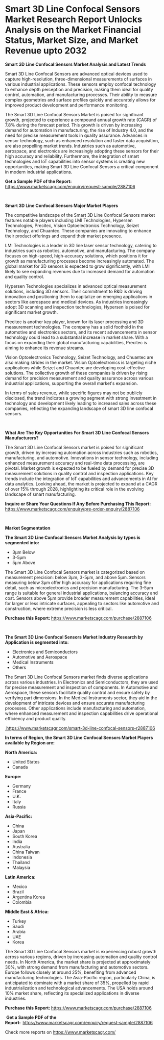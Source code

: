 <p><h1>Smart 3D Line Confocal Sensors Market Research Report Unlocks Analysis on the Market Financial Status, Market Size, and Market Revenue upto 2032</h1></p><p><strong>Smart 3D Line Confocal Sensors Market Analysis and Latest Trends</strong></p>
<p><p>Smart 3D Line Confocal Sensors are advanced optical devices used to capture high-resolution, three-dimensional measurements of surfaces in various industrial applications. These sensors employ confocal technology to enhance depth perception and precision, making them ideal for quality control, automation, and manufacturing processes. Their ability to measure complex geometries and surface profiles quickly and accurately allows for improved product development and performance monitoring.</p><p>The Smart 3D Line Confocal Sensors Market is poised for significant growth, projected to experience a compound annual growth rate (CAGR) of 7.8% during the forecast period. This growth is driven by increasing demand for automation in manufacturing, the rise of Industry 4.0, and the need for precise measurement tools in quality assurance. Advances in sensor technology, such as enhanced resolution and faster data acquisition, are also propelling market trends. Industries such as automotive, aerospace, and electronics are increasingly adopting these sensors for their high accuracy and reliability. Furthermore, the integration of smart technologies and IoT capabilities into sensor systems is creating new opportunities, making Smart 3D Line Confocal Sensors a critical component in modern industrial applications.</p></p>
<p><strong>Get a Sample PDF of the Report:&nbsp;</strong> <a href="https://www.marketscagr.com/enquiry/request-sample/2887106?utm_campaign=2990&utm_medium=2&utm_source=Github&utm_content=ia&utm_term=13032025&utm_id=smart-3d-line-confocal-sensors">https://www.marketscagr.com/enquiry/request-sample/2887106</a></p>
<p>&nbsp;</p>
<p><strong>Smart 3D Line Confocal Sensors Major Market Players</strong></p>
<p><p>The competitive landscape of the Smart 3D Line Confocal Sensors market features notable players including LMI Technologies, Hypersen Technologies, Precitec, Vision Optoelectronics Technology, Seizet Technology, and Chuantec. These companies are innovating to enhance their product offerings and expand their market presence.</p><p>LMI Technologies is a leader in 3D line laser sensor technology, catering to industries such as robotics, automotive, and manufacturing. The company focuses on high-speed, high-accuracy solutions, which positions it for growth as manufacturing processes become increasingly automated. The global market for 3D sensors is expected to grow significantly, with LMI likely to see expanding revenues due to increased demand for automation and quality control.</p><p>Hypersen Technologies specializes in advanced optical measurement solutions, including 3D sensors. Their commitment to R&D is driving innovation and positioning them to capitalize on emerging applications in sectors like aerospace and medical devices. As industries increasingly adopt 3D scanning and inspection technologies, Hypersen is poised for significant market growth.</p><p>Precitec is another key player, known for its laser processing and 3D measurement technologies. The company has a solid foothold in the automotive and electronics sectors, and its recent advancements in sensor technology could lead to a substantial increase in market share. With a focus on expanding their global manufacturing capabilities, Precitec is aiming to enhance its revenue streams.</p><p>Vision Optoelectronics Technology, Seizet Technology, and Chuantec are also making strides in the market. Vision Optoelectronics is targeting niche applications while Seizet and Chuantec are developing cost-effective solutions. The collective growth of these companies is driven by rising demand for precision measurement and quality assurance across various industrial applications, supporting the overall market's expansion.</p><p>In terms of sales revenue, while specific figures may not be publicly disclosed, the trend indicates a growing segment with strong investment in technology and development likely leading to increased sales across these companies, reflecting the expanding landscape of smart 3D line confocal sensors.</p></p>
<p>&nbsp;</p>
<p><strong>What Are The Key Opportunities For Smart 3D Line Confocal Sensors Manufacturers?</strong></p>
<p><p>The Smart 3D Line Confocal Sensors market is poised for significant growth, driven by increasing automation across industries such as robotics, manufacturing, and automotive. Innovations in sensor technology, including enhanced measurement accuracy and real-time data processing, are pivotal. Market growth is expected to be fueled by demand for precise 3D measurement solutions in quality control and inspection applications. Key trends include the integration of IoT capabilities and advancements in AI for data analytics. Looking ahead, the market is projected to expand at a CAGR of over 15% through 2028, highlighting its critical role in the evolving landscape of smart manufacturing.</p></p>
<p><strong>Inquire or Share Your Questions If Any Before Purchasing This Report:</strong> <a href="https://www.marketscagr.com/enquiry/pre-order-enquiry/2887106?utm_campaign=2990&utm_medium=2&utm_source=Github&utm_content=ia&utm_term=13032025&utm_id=smart-3d-line-confocal-sensors">https://www.marketscagr.com/enquiry/pre-order-enquiry/2887106</a></p>
<p>&nbsp;</p>
<p><strong>Market Segmentation</strong></p>
<p><strong>The Smart 3D Line Confocal Sensors Market Analysis by types is segmented into:</strong></p>
<p><ul><li>3μm Below</li><li>3-5μm</li><li>5μm Above</li></ul></p>
<p><p>The Smart 3D Line Confocal Sensors market is categorized based on measurement precision: below 3μm, 3-5μm, and above 5μm. Sensors measuring below 3μm offer high accuracy for applications requiring fine detail, such as microelectronics and precision manufacturing. The 3-5μm range is suitable for general industrial applications, balancing accuracy and cost. Sensors above 5μm provide broader measurement capabilities, ideal for larger or less intricate surfaces, appealing to sectors like automotive and construction, where extreme precision is less critical.</p></p>
<p><strong>Purchase this Report:&nbsp;</strong><a href="https://www.marketscagr.com/purchase/2887106?utm_campaign=2990&utm_medium=2&utm_source=Github&utm_content=ia&utm_term=13032025&utm_id=smart-3d-line-confocal-sensors">https://www.marketscagr.com/purchase/2887106</a></p>
<p>&nbsp;</p>
<p><strong>The Smart 3D Line Confocal Sensors Market Industry Research by Application is segmented into:</strong></p>
<p><ul><li>Electronics and Semiconductors</li><li>Automotive and Aerospace</li><li>Medical Instruments</li><li>Others</li></ul></p>
<p><p>The Smart 3D Line Confocal Sensors market finds diverse applications across various industries. In Electronics and Semiconductors, they are used for precise measurement and inspection of components. In Automotive and Aerospace, these sensors facilitate quality control and ensure safety by verifying part dimensions. In the Medical Instruments sector, they aid in the development of intricate devices and ensure accurate manufacturing processes. Other applications include manufacturing and automation, where enhanced measurement and inspection capabilities drive operational efficiency and product quality.</p></p>
<p><a href="https://www.marketscagr.com/smart-3d-line-confocal-sensors-r2887106?utm_campaign=2990&utm_medium=2&utm_source=Github&utm_content=ia&utm_term=13032025&utm_id=smart-3d-line-confocal-sensors">&nbsp;https://www.marketscagr.com/smart-3d-line-confocal-sensors-r2887106</a></p>
<p><strong>In terms of Region, the Smart 3D Line Confocal Sensors Market Players available by Region are:</strong></p>
<p>
    <p> <strong> North America: </strong>
        <ul>
            <li>United States</li>
            <li>Canada</li>
        </ul>
        </p> 
    <p> <strong> Europe: </strong>
        <ul>
            <li>Germany</li>
            <li>France</li>
            <li>U.K.</li>
            <li>Italy</li>
            <li>Russia</li>
        </ul>
        </p> 
    <p> <strong> Asia-Pacific: </strong>
        <ul>
            <li>China</li>
            <li>Japan</li>
            <li>South Korea</li>
            <li>India</li>
            <li>Australia</li>
            <li>China Taiwan</li>
            <li>Indonesia</li>
            <li>Thailand</li>
            <li>Malaysia</li>
        </ul>
        </p> 
    <p> <strong> Latin America: </strong>
        <ul>
            <li>Mexico</li>
            <li>Brazil</li>
            <li>Argentina Korea</li>
            <li>Colombia</li>
        </ul>
        </p> 
    <p> <strong> Middle East & Africa: </strong>
        <ul>
            <li>Turkey</li>
            <li>Saudi</li>
            <li>Arabia</li>
            <li>UAE</li>
            <li>Korea</li>
        </ul>
    </p>
    </p>
<p><p>The Smart 3D Line Confocal Sensors market is experiencing robust growth across various regions, driven by increasing automation and quality control needs. In North America, the market share is projected at approximately 30%, with strong demand from manufacturing and automotive sectors. Europe follows closely at around 25%, benefiting from advanced manufacturing technologies. The Asia-Pacific region, particularly China, is anticipated to dominate with a market share of 35%, propelled by rapid industrialization and technological advancements. The USA holds around 10% market share, reflecting its specialized applications in diverse industries.</p></p>
<p><strong>Purchase this Report: </strong><a href="https://www.marketscagr.com/purchase/2887106?utm_campaign=2990&utm_medium=2&utm_source=Github&utm_content=ia&utm_term=13032025&utm_id=smart-3d-line-confocal-sensors">https://www.marketscagr.com/purchase/2887106</a></p>
<p>&nbsp;<strong>Get a Sample PDF of the Report:&nbsp;&nbsp;</strong><a href="https://www.marketscagr.com/enquiry/request-sample/2887106?utm_campaign=2990&utm_medium=2&utm_source=Github&utm_content=ia&utm_term=13032025&utm_id=smart-3d-line-confocal-sensors">https://www.marketscagr.com/enquiry/request-sample/2887106</a></p>
<p><strong></strong></p>
<p>Check more reports on <a href="https://www.marketscagr.com/?utm_campaign=2990&utm_medium=2&utm_source=Github&utm_content=ia&utm_term=13032025&utm_id=smart-3d-line-confocal-sensors">https://www.marketscagr.com/</a></p>